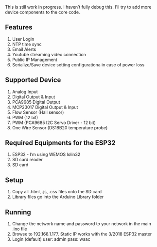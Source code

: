 This is still work in progress. I haven’t fully debug this. I'll try to add more device components to the core code.
<h2>Features</h2>
<ol>
<li>User Login</li>
<li>NTP time sync</li>
<li>Email Alerts</li>
<li>Youtube streaming video connection</li>
<li>Public IP Management</li>
<li>Serialize/Save device setting configurationa in case of power loss</li>
</ol>

<h2>Supported Device</h2>
<ol>
<li>Analog Input</li>
<li>Digital Output & Input</li>
<li>PCA9685 Digital Output</li>
<li>MCP23017 Digital Output & Input</li>
<li>Flow Sensor (Hall sensor)</li>
<li>PWM (12 bit)</li>
<li>PWM (PCA9685 I2C Servo Driver - 12 bit)</li>
<li>One Wire Sensor (DS18B20 temperature probe)</li>
</ol>

<h2>Required Equipments for the ESP32</h2>
<ol>
<li>ESP32 - I’m using WEMOS lolin32</li>
<li>SD card reader</li>
<li>SD card</li>
</ol>

<h2>Setup</h2>
<ol>
<li>Copy all .html, .js, .css files onto the SD card</li>
<li>Library files go into the Arduino Library folder</li>
</ol>

<h2>Running</h2>
<ol>
<li>Change the network name and password to your network in the main .ino file</li>
<li>Browse to 192.168.1.177. Static IP works with the 3/2018 ESP32 master</li>
<li>Login (default) user: admin pass: waac</li>
</ol>
